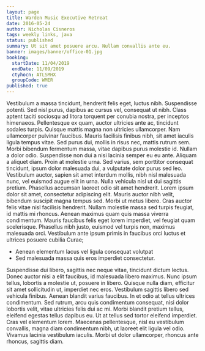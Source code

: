 ```yaml
---
layout: page
title: Warden Music Executive Retreat
date: 2016-05-24
author: Nicholas Cisneros
tags: weekly links, java
status: published
summary: Ut sit amet posuere arcu. Nullam convallis ante eu.
banner: images/banner/office-01.jpg
booking:
  startDate: 11/04/2019
  endDate: 11/09/2019
  ctyhocn: ATLSMHX
  groupCode: WMER
published: true
---
```

Vestibulum a massa tincidunt, hendrerit felis eget, luctus nibh. Suspendisse potenti. Sed nisl purus, dapibus ac cursus vel, consequat ut nibh. Class aptent taciti sociosqu ad litora torquent per conubia nostra, per inceptos himenaeos. Pellentesque ex quam, auctor ultricies ante ac, tincidunt sodales turpis. Quisque mattis magna non ultricies ullamcorper. Nam ullamcorper pulvinar faucibus. Mauris facilisis finibus nibh, sit amet iaculis ligula tempus vitae. Sed purus dui, mollis in risus nec, mattis rutrum sem. Morbi bibendum fermentum massa, vitae dapibus purus molestie id. Nullam a dolor odio. Suspendisse non dui a nisi lacinia semper eu eu ante. Aliquam a aliquet diam. Proin at molestie urna. Sed varius, sem porttitor consequat tincidunt, ipsum dolor malesuada dui, a vulputate dolor purus sed leo. Vestibulum auctor, sapien sit amet interdum mollis, nibh nisl malesuada nunc, vel euismod augue elit in urna.
Nulla vehicula nisl ut dui sagittis pretium. Phasellus accumsan laoreet odio sit amet hendrerit. Lorem ipsum dolor sit amet, consectetur adipiscing elit. Mauris auctor nibh velit, bibendum suscipit magna tempus sed. Morbi ut metus libero. Cras auctor felis vitae nisl facilisis hendrerit. Nullam molestie massa sed turpis feugiat, id mattis mi rhoncus. Aenean maximus quam quis massa viverra condimentum. Mauris faucibus felis eget lorem imperdiet, vel feugiat quam scelerisque. Phasellus nibh justo, euismod vel turpis non, maximus malesuada orci. Vestibulum ante ipsum primis in faucibus orci luctus et ultrices posuere cubilia Curae;

* Aenean elementum lacus vel ligula consequat volutpat
* Sed malesuada massa quis eros imperdiet consectetur.

Suspendisse dui libero, sagittis nec neque vitae, tincidunt dictum lectus. Donec auctor nisi a elit faucibus, id malesuada libero maximus. Nunc ipsum tellus, lobortis a molestie ut, posuere in libero. Quisque nulla diam, efficitur sit amet sollicitudin ut, imperdiet nec eros. Vestibulum sagittis libero sed vehicula finibus. Aenean blandit varius faucibus. In et odio at tellus ultrices condimentum. Sed rutrum, arcu quis condimentum consequat, nisi dolor lobortis velit, vitae ultricies felis dui ac mi. Morbi blandit pretium tellus, eleifend egestas tellus dapibus eu. Ut at tellus sed tortor eleifend imperdiet. Cras vel elementum lorem. Maecenas pellentesque, nisl eu vestibulum convallis, magna diam condimentum nibh, ut laoreet elit ligula vel odio. Vivamus lacinia vestibulum iaculis. Morbi ut dolor ullamcorper, rhoncus ante rhoncus, sagittis diam.
